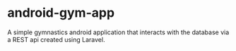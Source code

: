 # android-gym-app
A simple gymnastics android application that interacts with the database via a REST api created using Laravel.

